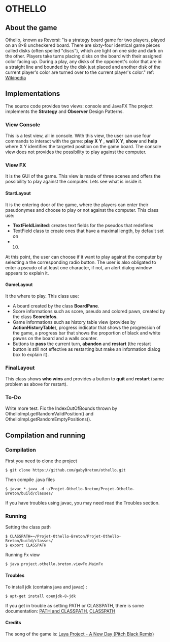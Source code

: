# OTHELLO

## About the game
Othello, known as Reversi: "is a strategy board game for two players, 
played on an 8×8 uncheckered board. There are sixty-four identical game pieces 
called disks (often spelled "discs"), which are light on one side and dark on 
the other. Players take turns placing disks on the board with their assigned 
color facing up. During a play, any disks of the opponent's color that are in 
a straight line and bounded by the disk just placed and another disk of the 
current player's color are turned over to the current player's color." 
ref: [Wikipedia] 

## Implementations
The source code provides two views: console and JavaFX
The project implements the **Strategy** and **Observer** Design Patterns.
### View Console
This is a test view, all in console.
With this view, the user can use four commands to interact with the game: 
**play X Y** , **wall X Y**, **show** 
and **help** where X Y identifies the targeted position on the game board.
The console view does not provides the possibility to play against the computer.
### View FX
It is the GUI of the game. This view is made of three scenes and offers the 
possibility to play against the computer. Lets see what is inside it.
#### StartLayout
It is the entering door of the game, where the players can enter their 
pseudonymes and choose to play or not against the computer. This class use:
- **TextFieldLimited**: creates text fields for the pseudos that redefines 
- TextField class to create ones that have a maximal length, by default set on 
- 10. 

At this point, the user can choose if it want to play against the computer by 
selecting a the corresponding radio button.
The user is also obligated to enter a pseudo of at least one character, if not, 
an alert dialog window appears to explain it.

#### GameLayout
It the where to play.
This class use:
- A board created by the class **BoardPane**.
- Score informations such as score, pseudo and colored pawn, created by the 
class **ScoreInfos**.
- Game informations such as history table view (provides by 
**ActionHistoryTable**), progress indicator that shows the progression of the 
game, a progress bar that shows the proportion of black and white pawns on the 
board and a walls counter.
- Buttons to **pass** the current turn, **abandon** and **restart** (the 
restart button is still not effective as restarting but make an information 
dialog box to explain it).

### FinalLayout
This class shows **who wins** and provides a button to **quit** and **restart** 
(same problem as above for restart).
### To-Do
Write more test.
Fix the IndexOutOfBounds thrown by OthelloImpl.getRandomValidPosition() and
OthelloImpl.getRandomEmptyPositions().

## Compilation and running
### Compilation
First you need to clone the project
```
$ git clone https://github.com/gabyBreton/othello.git
```
Then compile .java files
```
$ javac *.java -d ~/Projet-Othello-Breton/Projet-Othello-Breton/build/classes/
```
If you have troubles using javac, you may need read the Troubles section.
### Running
Setting the class path
```
$ CLASSPATH=~/Projet-Othello-Breton/Projet-Othello-Breton/build/classes/
$ export CLASSPATH
```
Running Fx view
```
$ java project.othello.breton.viewFx.MainFx
```
#### Troubles
To install jdk (contains java and javac) :
```
$ apt-get install openjdk-8-jdk
```
If you get in trouble as setting PATH or CLASSPATH, there is some 
documentation: [PATH and CLASSPATH], [CLASSPATH]

#### Credits
The song of the game is: [Laya Project - A New Day (Pitch Black Remix)]

[Laya Project - A New Day (Pitch Black Remix)]:<https://www.youtube.com/watch?v=2XzyEAdj-FM>
[wikipedia]:<https://en.wikipedia.org/wiki/Reversi>
[Dillinger]:<https://dillinger.io>
[PATH and CLASSPATH]:<https://docs.oracle.com/javase/tutorial/essential/environment/paths.html>
[CLASSPATH]:<http://docs.oracle.com/javase/6/docs/technotes/tools/solaris/classpath.html>
